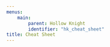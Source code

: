 ```yaml
---
menus:
    main:
        parent: Hollow Knight
        identifier: "hk_cheat_sheet"
title: Cheat Sheet
---
```


